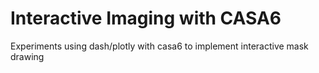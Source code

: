 # Interactive Imaging with CASA6

Experiments using dash/plotly with casa6 to implement interactive mask drawing 
